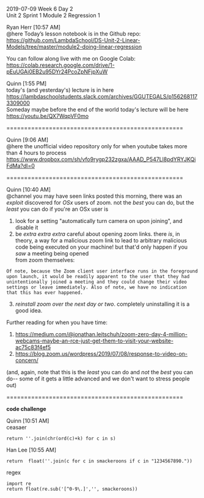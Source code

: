 
2019-07-09 Week 6 Day 2  
Unit 2 Sprint 1 Module 2 Regression 1  

Ryan Herr [10:57 AM]  
@here Today’s lesson notebook is in the Github repo:   
https://github.com/LambdaSchool/DS-Unit-2-Linear-Models/tree/master/module2-doing-linear-regression

You can follow along live with me on Google Colab:   
https://colab.research.google.com/drive/1-pEuUGAi0EB2u95DYr24PcoZpNFjpXuW

Quinn [1:55 PM]  
today's (and yesterday's) lecture is in here https://lambdaschoolstudents.slack.com/archives/GGUTEGALS/p1562681173309000  
Someday maybe before the end of the world today's lecture will be here https://youtu.be/QX7WqpVF0mo  

==================================================

Quinn [9:06 AM]  
@here the unofficial video repository only for when youtube takes more than 4 hours to process   https://www.dropbox.com/sh/vfo9rygp232zgxa/AAAD_P547Ll8pdYRYJKQiFdMa?dl=0  

==================================================

Quinn [10:40 AM]  
@channel you may have seen links posted this morning, there was an *exploit* discovered for *OSx* users of zoom. not the _best_ you can do, but the _least_ you can do if you're an OSx user is

1. look for a setting "automatically turn camera on upon joining", and disable it  
2. be *extra extra extra* careful about opening zoom links. there _is_, in theory, a way for a malicious zoom link to lead to arbitrary malicious code being executed on your machine! but that'd only happen if you _saw_ a meeting being opened  
from zoom themselves:  
```
Of note, because the Zoom client user interface runs in the foreground upon launch, it would be readily apparent to the user that they had unintentionally joined a meeting and they could change their video settings or leave immediately. Also of note, we have no indication that this has ever happened.
```
3. *reinstall zoom over the next day or two*. completely uninstalling it is a good idea.  

Further reading for when you have time:  
1. https://medium.com/@jonathan.leitschuh/zoom-zero-day-4-million-webcams-maybe-an-rce-just-get-them-to-visit-your-website-ac75c83f4ef5  
2. https://blog.zoom.us/wordpress/2019/07/08/response-to-video-on-concern/  

(and, again, note that this is the _least_ you can do and *not* the _best_ you can do-- some of it gets a little advanced and we don't want to stress people out)   

==================================================  

**code challenge**  

Quinn [10:51 AM]  
ceasaer  
```
return ''.join(chr(ord(c)+k) for c in s)
```

Han Lee [10:55 AM]  
```
return  float(''.join(c for c in smackeroons if c in "1234567890."))
```

regex  
```
import re
return float(re.sub('[^0-9\.]','', smackeroons))
```

